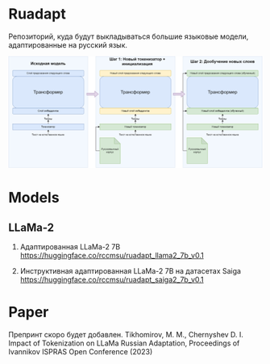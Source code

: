 # Ruadapt
Репозиторий, куда будут выкладываться большие языковые модели, адаптированные на русский язык.

![plot](adaptation2.drawio.png)

# Models
## LLaMa-2
1) Адаптированная LLaMa-2 7B
https://huggingface.co/rccmsu/ruadapt_llama2_7b_v0.1

2) Инструктивная адаптированная LLaMa-2 7B на датасетах Saiga
https://huggingface.co/rccmsu/ruadapt_saiga2_7b_v0.1

# Paper 
Препринт скоро будет добавлен.
Tikhomirov, M. M., Chernyshev D. I. Impact of Tokenization on LLaMa Russian Adaptation, Proceedings of Ivannikov ISPRAS Open Conference (2023)
